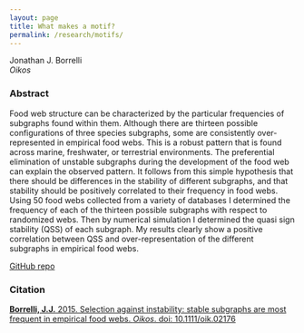 ```yaml
---
layout: page  
title: What makes a motif?  
permalink: /research/motifs/  
---
```


Jonathan J. Borrelli  
*Oikos*

### Abstract
Food web structure can be characterized by the particular frequencies of subgraphs found within them. Although there are thirteen possible configurations of three species subgraphs, some are consistently over-represented in empirical food webs. This is a robust pattern that is found across marine, freshwater, or terrestrial environments. The preferential elimination of unstable subgraphs during the development of the food web can explain the observed pattern. It follows from this simple hypothesis that there should be differences in the stability of different subgraphs, and that stability should be positively correlated to their frequency in food webs. Using 50 food webs collected from a variety of databases I determined the frequency of each of the thirteen possible subgraphs with respect to randomized webs. Then by numerical simulation I determined the quasi sign stability (QSS) of each subgraph. My results clearly show a positive correlation between QSS and over-representation of the different subgraphs in empirical food webs. 

[GitHub repo](https://github.com/jjborrelli/Subgraph-Stability)

### Citation
[**Borrelli, J.J.** 2015. Selection against instability: stable subgraphs are most frequent in empirical food webs. *Oikos*. doi: 10.1111/oik.02176](http://onlinelibrary.wiley.com/doi/10.1111/oik.02176/abstract)

